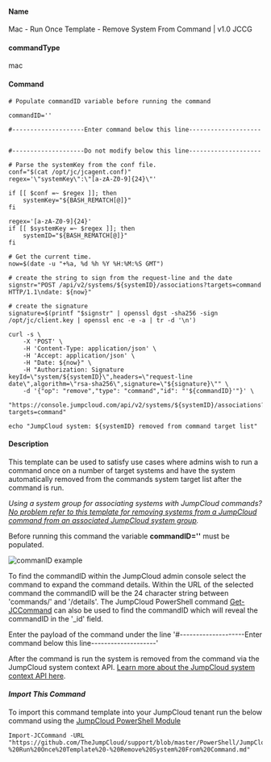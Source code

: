#### Name

Mac - Run Once Template - Remove System From Command | v1.0 JCCG

#### commandType

mac

#### Command

```
# Populate commandID variable before running the command

commandID=''

#--------------------Enter command below this line--------------------


#--------------------Do not modify below this line--------------------

# Parse the systemKey from the conf file.
conf="$(cat /opt/jc/jcagent.conf)"
regex='\"systemKey\":\"[a-zA-Z0-9]{24}\"'

if [[ $conf =~ $regex ]]; then
	systemKey="${BASH_REMATCH[@]}"
fi

regex='[a-zA-Z0-9]{24}'
if [[ $systemKey =~ $regex ]]; then
	systemID="${BASH_REMATCH[@]}"
fi

# Get the current time.
now=$(date -u "+%a, %d %h %Y %H:%M:%S GMT")

# create the string to sign from the request-line and the date
signstr="POST /api/v2/systems/${systemID}/associations?targets=command HTTP/1.1\ndate: ${now}"

# create the signature
signature=$(printf "$signstr" | openssl dgst -sha256 -sign /opt/jc/client.key | openssl enc -e -a | tr -d '\n')

curl -s \
	-X 'POST' \
	-H 'Content-Type: application/json' \
	-H 'Accept: application/json' \
	-H "Date: ${now}" \
	-H "Authorization: Signature keyId=\"system/${systemID}\",headers=\"request-line date\",algorithm=\"rsa-sha256\",signature=\"${signature}\"" \
	-d '{"op": "remove","type": "command","id": "'${commandID}'"}' \
	"https://console.jumpcloud.com/api/v2/systems/${systemID}/associations?targets=command"

echo "JumpCloud system: ${systemID} removed from command target list"
```

#### Description

This template can be used to satisfy use cases where admins wish to run a command once on a number of target systems and have the system automatically removed from the commands system target list after the command is run.

*Using a system group for associating systems with JumpCloud commands? [No problem refer to this template for removing systems from a JumpCloud command from an associated JumpCloud system group](https://github.com/TheJumpCloud/support/blob/master/PowerShell/JumpCloud%20Commands%20Gallery/Mac%20Commands/Mac%20-%20Run%20Once%20Template%20-%20Remove%20System%20From%20Associated%20System%20Group.md).*

Before running this command the variable **commandID=''** must be populated.

![commanID example](https://github.com/TheJumpCloud/support/blob/master/PowerShell/JumpCloud%20Commands%20Gallery/Files/commandID.png?raw=true)

To find the commandID within the JumpCloud admin console select the command to expand the command details. Within the URL of the selected command the commandID will be the 24 character string between 'commands/' and '/details'. The JumpCloud PowerShell command [Get-JCCommand](https://github.com/TheJumpCloud/support/wiki/Get-JCCommand) can also be used to find the commandID which will reveal the commandID in the '_id' field.

Enter the payload of the command under the line '#--------------------Enter command below this line--------------------'

After the command is run the system is removed from the command via the JumpCloud system context API. [Learn more about the JumpCloud system context API here](https://docs.jumpcloud.com/2.0/authentication-and-authorization/system-context). 

#### *Import This Command*

To import this command template into your JumpCloud tenant run the below command using the [JumpCloud PowerShell Module](https://github.com/TheJumpCloud/support/wiki/Installing-the-JumpCloud-PowerShell-Module)

```
Import-JCCommand -URL "https://github.com/TheJumpCloud/support/blob/master/PowerShell/JumpCloud%20Commands%20Gallery/Mac%20Commands/Mac%20-%20Run%20Once%20Template%20-%20Remove%20System%20From%20Command.md"
```
